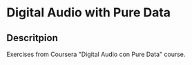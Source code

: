 # Digital Audio with Pure Data

## Descritpion

Exercises from Coursera "Digital Audio con Pure Data" course.
